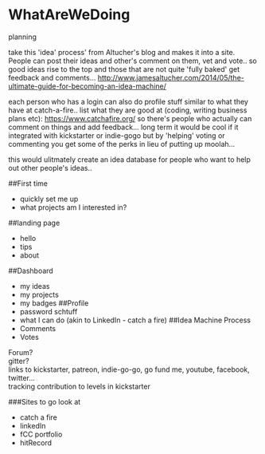 # WhatAreWeDoing
planning

take this 'idea' process' from Altucher's blog and makes it into a site. People can post their ideas and other's comment on them, vet and vote.. so good ideas rise to the top and those that are not quite 'fully baked' get feedback and comments... http://www.jamesaltucher.com/2014/05/the-ultimate-guide-for-becoming-an-idea-machine/

each person who has a login can also do profile stuff similar to what they have at catch-a-fire.. list what they are good at (coding, writing business plans etc): https://www.catchafire.org/ so there's people who actually can comment on things and add feedback...
long term it would be cool if it integrated with kickstarter or indie-gogo but by 'helping' voting or commenting you get some of the perks in lieu of putting up moolah...

this would ulitmately create an idea database for people who want to help out other people's ideas..

##First time
- quickly set me up
- what projects am I interested in?

##landing page
- hello
- tips
- about

##Dashboard
- my ideas
- my projects
- my badges
##Profile
- password schtuff
- what I can do (akin to LinkedIn - catch a fire)
##Idea Machine Process
- Comments
- Votes

Forum? <br>
gitter? <br>
links to kickstarter, patreon, indie-go-go, go fund me, youtube, facebook, twitter... <br>
tracking contribution to levels in kickstarter

###Sites to go look at
- catch a fire
- linkedIn
- fCC portfolio
- hitRecord
